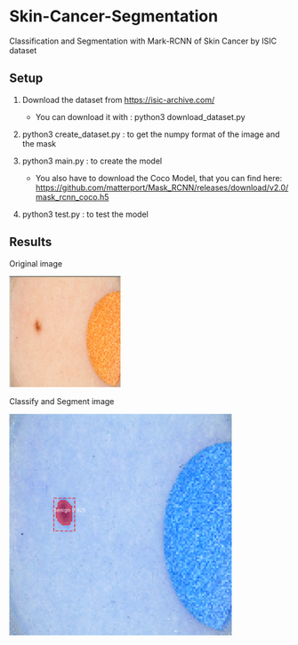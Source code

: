 # Skin-Cancer-Segmentation
Classification and Segmentation with Mark-RCNN of Skin Cancer by ISIC dataset 

## Setup

1) Download the dataset from https://isic-archive.com/ 
    - You can download it with : python3 download_dataset.py

2) python3 create_dataset.py : to get the numpy format of the image and the mask

3) python3 main.py : to create the model 
    - You also have to download the Coco Model, that you can find here: 
    https://github.com/matterport/Mask_RCNN/releases/download/v2.0/mask_rcnn_coco.h5

4) python3 test.py : to test the model

## Results

Original image

<img src="https://github.com/0x5eba/Skin-Cancer-Segmentation/blob/master/Nei/git.png" width="200" height="200">

Classify and Segment image

<img src="https://github.com/0x5eba/Skin-Cancer-Segmentation/blob/master/Nei/gitres.png" width="400" height="400">
